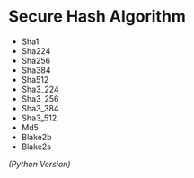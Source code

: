 # Secure Hash Algorithm 
- Sha1
- Sha224
- Sha256
- Sha384
- Sha512
- Sha3_224
- Sha3_256
- Sha3_384
- Sha3_512
- Md5
- Blake2b
- Blake2s   
     
_(Python Version)_
